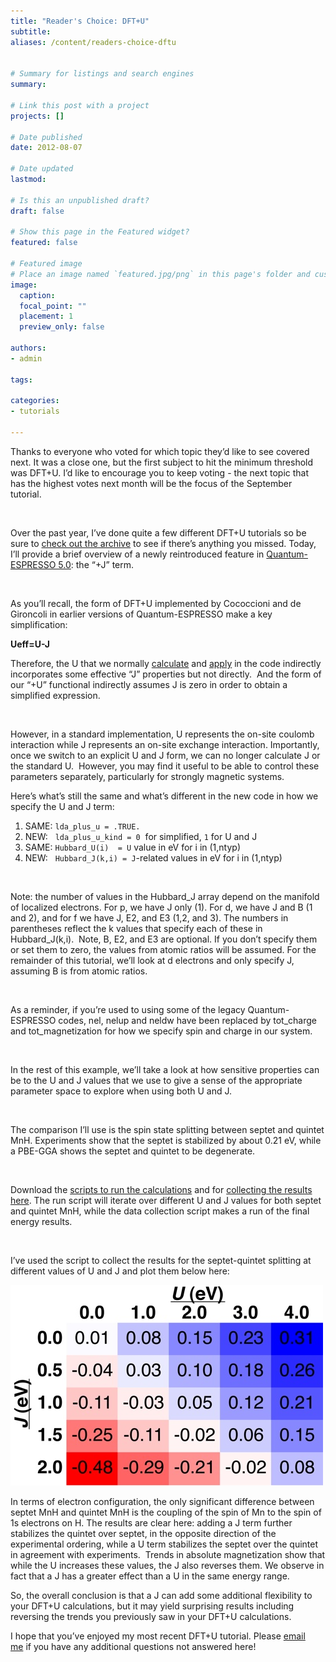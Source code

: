 ```yaml
---
title: "Reader's Choice: DFT+U"
subtitle:
aliases: /content/readers-choice-dftu
 

# Summary for listings and search engines
summary: 

# Link this post with a project
projects: []

# Date published
date: 2012-08-07

# Date updated
lastmod: 

# Is this an unpublished draft?
draft: false

# Show this page in the Featured widget?
featured: false

# Featured image
# Place an image named `featured.jpg/png` in this page's folder and customize its options here.
image:
  caption: 
  focal_point: ""
  placement: 1
  preview_only: false

authors:
- admin

tags:

categories:
- tutorials

---
```

Thanks to everyone who voted for which topic they’d like to see covered next. It was a close one, but the first subject to hit the minimum threshold was DFT+U. I’d like to encourage you to keep voting - the next topic that has the highest votes next month will be the focus of the September tutorial. 


 


Over the past year, I’ve done quite a few different DFT+U tutorials so be sure to [check out the archive](../) to see if there’s anything you missed. Today, I’ll provide a brief overview of a newly reintroduced feature in [Quantum-ESPRESSO 5.0](http://qe-forge.org/gf/project/q-e/ "http://qe-forge.org/frs/?group_id=10&release_id=116"): the “+J” term.


 


As you’ll recall, the form of DFT+U implemented by Cococcioni and de Gironcoli in earlier versions of Quantum-ESPRESSO make a key simplification:


**Ueff=U-J**


Therefore, the U that we normally [calculate](../2011-11-15-calculating-hubbard-u-periodic-systems "Calculating Hubbard U for periodic systems") and [apply](../2011-10-18-right-hubbard-u-any-element "The right Hubbard U for any element") in the code indirectly incorporates some effective “J” properties but not directly.  And the form of our “+U” functional indirectly assumes J is zero in order to obtain a simplified expression. 


 


However, in a standard implementation, U represents the on-site coulomb interaction while J represents an on-site exchange interaction. Importantly, once we switch to an explicit U and J form, we can no longer calculate J or the standard U.  However, you may find it useful to be able to control these parameters separately, particularly for strongly magnetic systems.


Here’s what’s still the same and what’s different in the new code in how we specify the U and J term:

1. SAME: `lda_plus_u = .TRUE.`
2. NEW:   `lda_plus_u_kind = 0`  for simplified, `1` for U and J
3. SAME:  `Hubbard_U(i)  = U` value in eV for i in (1,ntyp)
4. NEW:   `Hubbard_J(k,i) = J`-related values in eV for i in (1,ntyp)

 


Note: the number of values in the Hubbard\_J array depend on the manifold of localized electrons. For p, we have J only (1). For d, we have J and B (1 and 2), and for f we have J, E2, and E3 (1,2, and 3). The numbers in parentheses reflect the k values that specify each of these in Hubbard\_J(k,i).  Note, B, E2, and E3 are optional. If you don’t specify them or set them to zero, the values from atomic ratios will be assumed. For the remainder of this tutorial, we’ll look at d electrons and only specify J, assuming B is from atomic ratios.


 


As a reminder, if you’re used to using some of the legacy Quantum-ESPRESSO codes, nel, nelup and neldw have been replaced by tot\_charge and tot\_magnetization for how we specify spin and charge in our system.


 


In the rest of this example, we’ll take a look at how sensitive properties can be to the U and J values that we use to give a sense of the appropriate parameter space to explore when using both U and J.


 


The comparison I’ll use is the spin state splitting between septet and quintet MnH. Experiments show that the septet is stabilized by about 0.21 eV, while a PBE-GGA shows the septet and quintet to be degenerate.  


 


Download the [scripts to run the calculations](script-uandj.sh "run script") and for [collecting the results here](script-collect.sh "collection script"). The run script will iterate over different U and J values for both septet and quintet MnH, while the data collection script makes a run of the final energy results. 


 


I’ve used the script to collect the results for the septet-quintet splitting at different values of U and J and plot them below here:

![](u-grid.jpg)

In terms of electron configuration, the only significant difference between septet MnH and quintet MnH is the coupling of the spin of Mn to the spin of 1s electrons on H. The results are clear here: adding a J term further stabilizes the quintet over septet, in the opposite direction of the experimental ordering, while a U term stabilizes the septet over the quintet in agreement with experiments.  Trends in absolute magnetization show that while the U increases these values, the J also reverses them. We observe in fact that a J has a greater effect than a U in the same energy range.

So, the overall conclusion is that a J can add some additional flexibility to your DFT+U calculations, but it may yield surprising results including reversing the trends you previously saw in your DFT+U calculations.  


I hope that you’ve enjoyed my most recent DFT+U tutorial. Please [email me](mailto:hjkulik@mit.edu?subject=Questions%20about%20Reader's%20Choice%20DFT+U%20Tutorial "mailto:hjkulik@mit.edu?subject=Questions about Reader's Choice DFT+U Tutorial") if you have any additional questions not answered here!


